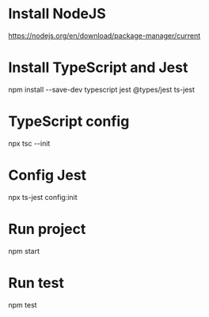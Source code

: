 # Install NodeJS
https://nodejs.org/en/download/package-manager/current

# Install TypeScript and Jest
npm install --save-dev typescript jest @types/jest ts-jest

# TypeScript config
npx tsc --init

# Config Jest
npx ts-jest config:init

# Run project
npm start

# Run test
npm test